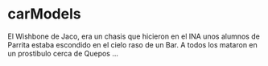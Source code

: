 # carModels

El Wishbone de Jaco, era un chasis que hicieron en el INA unos alumnos de Parrita
estaba escondido en el cielo raso de un Bar. A todos los mataron en un prostibulo cerca de Quepos  ... 